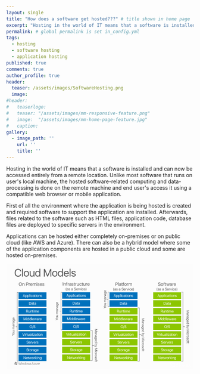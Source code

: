 ```yaml
---
layout: single
title: "How does a software get hosted???" # title shown in home page
excerpt: "Hosting in the world of IT means that a software is installed and can now be accessed entirely from a remote location..."
permalink: # global permalink is set in_config.yml
tags:
  - hosting
  - software hosting
  - application hosting
published: true
comments: true
author_profile: true
header:
  teaser: /assets/images/SoftwareHosting.png
  image:  
#header:
#	teaserlogo:
#  	teaser: "/assets/images/mm-responsive-feature.png"
# 	image: 	"/assets/images/mm-home-page-feature.jpg"
#  	caption:
gallery:
  - image_path: ''
    url: ''
    title: ''
---
```


Hosting in the world of IT means that a software is installed and can now be accessed entirely from a remote location. Unlike most software that runs on user's local machine, the hosted software-related computing and data-processing is done on the remote machine and end user's access it using a compatible web browser or mobile application.

First of all the environment where the application is being hosted is created and required software to support the application are installed. Afterwards, files related to the software such as HTML files, application code, database files are deployed to specific servers in the environment.

Applications can be hosted either completely on-premises or on public cloud (like AWS and Azure). There can also be a hybrid model where some of the application components are hosted in a public cloud and some are hosted on-premises.

![hosting](/assets/images/SoftwareHosting.png)